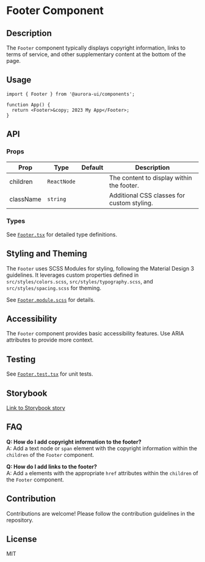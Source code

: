 # Footer Component

## Description

The `Footer` component typically displays copyright information, links to terms of service, and other supplementary content at the bottom of the page.

## Usage

```tsx
import { Footer } from '@aurora-ui/components';

function App() {
  return <Footer>&copy; 2023 My App</Footer>;
}
```

## API

### Props

| Prop      | Type        | Default | Description                                |
| --------- | ----------- | ------- | ------------------------------------------ |
| children  | `ReactNode` |         | The content to display within the footer.  |
| className | `string`    |         | Additional CSS classes for custom styling. |

### Types

See [`Footer.tsx`](./Footer.tsx) for detailed type definitions.

## Styling and Theming

The `Footer` uses SCSS Modules for styling, following the Material Design 3 guidelines. It leverages custom properties defined in `src/styles/colors.scss`, `src/styles/typography.scss`, and `src/styles/spacing.scss` for theming.

See [`Footer.module.scss`](./Footer.module.scss) for details.

## Accessibility

The `Footer` component provides basic accessibility features. Use ARIA attributes to provide more context.

## Testing

See [`Footer.test.tsx`](./Footer.test.tsx) for unit tests.

## Storybook

[Link to Storybook story](https://your-storybook-url.com/footer-component)

## FAQ

**Q: How do I add copyright information to the footer?**  
A: Add a text node or `span` element with the copyright information within the `children` of the `Footer` component.

**Q: How do I add links to the footer?**  
A: Add `a` elements with the appropriate `href` attributes within the `children` of the `Footer` component.

## Contribution

Contributions are welcome! Please follow the contribution guidelines in the repository.

## License

MIT
